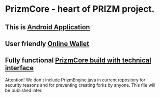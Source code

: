 # PrizmCore - heart of PRIZM project.

## This is [Android Application](http://tech.prizm.space/prizm.apk)

## User friendly [Online Wallet](http://wallet.prizm.space/)

## Fully functional [PrizmCore build with technical interface](http://tech.prizm.space/prizm-dist.tgz)

Attention! We don't include PrizmEngine.java in current repository for security reasons and for preventing creating forks by anyone. This file will be published later.

